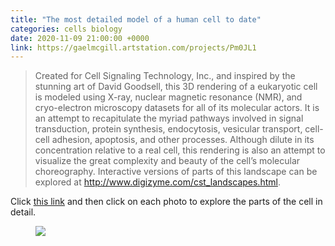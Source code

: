 ```yaml
---
title: "The most detailed model of a human cell to date"
categories: cells biology
date: 2020-11-09 21:00:00 +0000
link: https://gaelmcgill.artstation.com/projects/Pm0JL1
---
```


> Created for Cell Signaling Technology, Inc., and inspired by the stunning art of David Goodsell, this 3D rendering of a eukaryotic cell is modeled using X-ray, nuclear magnetic resonance (NMR), and cryo-electron microscopy datasets for all of its molecular actors. It is an attempt to recapitulate the myriad pathways involved in signal transduction, protein synthesis, endocytosis, vesicular transport, cell-cell adhesion, apoptosis, and other processes. Although dilute in its concentration relative to a real cell, this rendering is also an attempt to visualize the great complexity and beauty of the cell’s molecular choreography. Interactive versions of parts of this landscape can be explored at <a href="http://www.digizyme.com/cst_landscapes.html">http://www.digizyme.com/cst_landscapes.html</a>.

Click <a href="http://www.digizyme.com/cst_landscapes.html">this link</a> and then click on each photo to explore the parts of the cell in detail.

<figure><img src="https://cdna.artstation.com/p/assets/images/images/022/299/390/large/gael-mcgill-cellularlandscape-digizyme.jpg?1574883833" /></figure>